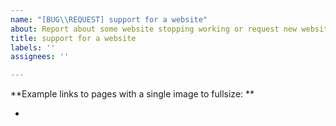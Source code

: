 ```yaml
---
name: "[BUG\\REQUEST] support for a website"
about: Report about some website stopping working or request new website support
title: support for a website
labels: ''
assignees: ''

---
```


**Example links to pages with a single image to fullsize: **

- 

